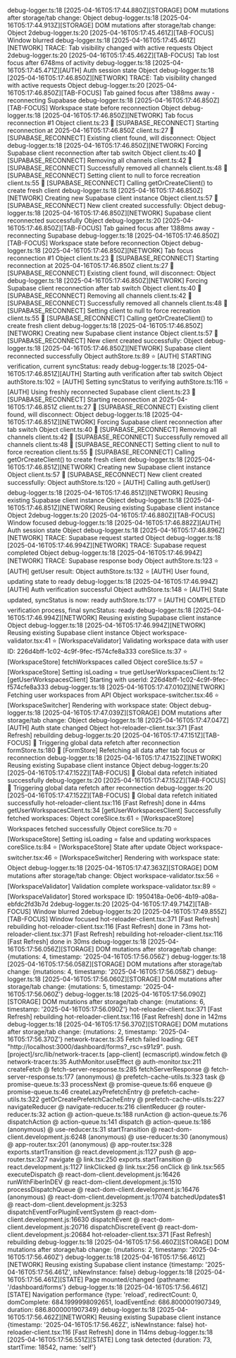 debug-logger.ts:18 [2025-04-16T05:17:44.880Z][STORAGE] DOM mutations after storage/tab change: Object
debug-logger.ts:18 [2025-04-16T05:17:44.913Z][STORAGE] DOM mutations after storage/tab change: Object
2debug-logger.ts:20 [2025-04-16T05:17:45.461Z][TAB-FOCUS] Window blurred
debug-logger.ts:18 [2025-04-16T05:17:45.461Z][NETWORK] TRACE: Tab visibility changed with active requests Object
2debug-logger.ts:20 [2025-04-16T05:17:45.462Z][TAB-FOCUS] Tab lost focus after 6748ms of activity
debug-logger.ts:18 [2025-04-16T05:17:45.471Z][AUTH] Auth session state Object
debug-logger.ts:18 [2025-04-16T05:17:46.850Z][NETWORK] TRACE: Tab visibility changed with active requests Object
debug-logger.ts:20 [2025-04-16T05:17:46.850Z][TAB-FOCUS] Tab gained focus after 1388ms away - reconnecting Supabase
debug-logger.ts:18 [2025-04-16T05:17:46.850Z][TAB-FOCUS] Workspace state before reconnection Object
debug-logger.ts:18 [2025-04-16T05:17:46.850Z][NETWORK] Tab focus reconnection #1 Object
client.ts:23 🔄 [SUPABASE_RECONNECT] Starting reconnection at 2025-04-16T05:17:46.850Z
client.ts:27 🔄 [SUPABASE_RECONNECT] Existing client found, will disconnect: Object
debug-logger.ts:18 [2025-04-16T05:17:46.850Z][NETWORK] Forcing Supabase client reconnection after tab switch Object
client.ts:40 🔄 [SUPABASE_RECONNECT] Removing all channels
client.ts:42 🔄 [SUPABASE_RECONNECT] Successfully removed all channels
client.ts:48 🔄 [SUPABASE_RECONNECT] Setting client to null to force recreation
client.ts:55 🔄 [SUPABASE_RECONNECT] Calling getOrCreateClient() to create fresh client
debug-logger.ts:18 [2025-04-16T05:17:46.850Z][NETWORK] Creating new Supabase client instance Object
client.ts:57 🔄 [SUPABASE_RECONNECT] New client created successfully: Object
debug-logger.ts:18 [2025-04-16T05:17:46.850Z][NETWORK] Supabase client reconnected successfully Object
debug-logger.ts:20 [2025-04-16T05:17:46.850Z][TAB-FOCUS] Tab gained focus after 1388ms away - reconnecting Supabase
debug-logger.ts:18 [2025-04-16T05:17:46.850Z][TAB-FOCUS] Workspace state before reconnection Object
debug-logger.ts:18 [2025-04-16T05:17:46.850Z][NETWORK] Tab focus reconnection #1 Object
client.ts:23 🔄 [SUPABASE_RECONNECT] Starting reconnection at 2025-04-16T05:17:46.850Z
client.ts:27 🔄 [SUPABASE_RECONNECT] Existing client found, will disconnect: Object
debug-logger.ts:18 [2025-04-16T05:17:46.850Z][NETWORK] Forcing Supabase client reconnection after tab switch Object
client.ts:40 🔄 [SUPABASE_RECONNECT] Removing all channels
client.ts:42 🔄 [SUPABASE_RECONNECT] Successfully removed all channels
client.ts:48 🔄 [SUPABASE_RECONNECT] Setting client to null to force recreation
client.ts:55 🔄 [SUPABASE_RECONNECT] Calling getOrCreateClient() to create fresh client
debug-logger.ts:18 [2025-04-16T05:17:46.850Z][NETWORK] Creating new Supabase client instance Object
client.ts:57 🔄 [SUPABASE_RECONNECT] New client created successfully: Object
debug-logger.ts:18 [2025-04-16T05:17:46.850Z][NETWORK] Supabase client reconnected successfully Object
authStore.ts:89 ⭐ [AUTH] STARTING verification, current syncStatus: ready
debug-logger.ts:18 [2025-04-16T05:17:46.851Z][AUTH] Starting auth verification after tab switch Object
authStore.ts:102 ⭐ [AUTH] Setting syncStatus to verifying
authStore.ts:116 ⭐ [AUTH] Using freshly reconnected Supabase client
client.ts:23 🔄 [SUPABASE_RECONNECT] Starting reconnection at 2025-04-16T05:17:46.851Z
client.ts:27 🔄 [SUPABASE_RECONNECT] Existing client found, will disconnect: Object
debug-logger.ts:18 [2025-04-16T05:17:46.851Z][NETWORK] Forcing Supabase client reconnection after tab switch Object
client.ts:40 🔄 [SUPABASE_RECONNECT] Removing all channels
client.ts:42 🔄 [SUPABASE_RECONNECT] Successfully removed all channels
client.ts:48 🔄 [SUPABASE_RECONNECT] Setting client to null to force recreation
client.ts:55 🔄 [SUPABASE_RECONNECT] Calling getOrCreateClient() to create fresh client
debug-logger.ts:18 [2025-04-16T05:17:46.851Z][NETWORK] Creating new Supabase client instance Object
client.ts:57 🔄 [SUPABASE_RECONNECT] New client created successfully: Object
authStore.ts:120 ⭐ [AUTH] Calling auth.getUser()
debug-logger.ts:18 [2025-04-16T05:17:46.851Z][NETWORK] Reusing existing Supabase client instance Object
debug-logger.ts:18 [2025-04-16T05:17:46.851Z][NETWORK] Reusing existing Supabase client instance Object
2debug-logger.ts:20 [2025-04-16T05:17:46.880Z][TAB-FOCUS] Window focused
debug-logger.ts:18 [2025-04-16T05:17:46.882Z][AUTH] Auth session state Object
debug-logger.ts:18 [2025-04-16T05:17:46.896Z][NETWORK] TRACE: Supabase request started Object
debug-logger.ts:18 [2025-04-16T05:17:46.994Z][NETWORK] TRACE: Supabase request completed Object
debug-logger.ts:18 [2025-04-16T05:17:46.994Z][NETWORK] TRACE: Supabase response body Object
authStore.ts:123 ⭐ [AUTH] getUser result: Object
authStore.ts:132 ⭐ [AUTH] User found, updating state to ready
debug-logger.ts:18 [2025-04-16T05:17:46.994Z][AUTH] Auth verification successful Object
authStore.ts:148 ⭐ [AUTH] State updated, syncStatus is now: ready
authStore.ts:177 ⭐ [AUTH] COMPLETED verification process, final syncStatus: ready
debug-logger.ts:18 [2025-04-16T05:17:46.994Z][NETWORK] Reusing existing Supabase client instance Object
debug-logger.ts:18 [2025-04-16T05:17:46.994Z][NETWORK] Reusing existing Supabase client instance Object
workspace-validator.tsx:41 ⭐ [WorkspaceValidator] Validating workspace data with user ID: 226d4bff-1c02-4c9f-9fec-f574cfe8a333
coreSlice.ts:37 ⭐ [WorkspaceStore] fetchWorkspaces called Object
coreSlice.ts:57 ⭐ [WorkspaceStore] Setting isLoading = true
getUserWorkspacesClient.ts:12 [getUserWorkspacesClient] Starting with userId: 226d4bff-1c02-4c9f-9fec-f574cfe8a333
debug-logger.ts:18 [2025-04-16T05:17:47.010Z][NETWORK] Fetching user workspaces from API Object
workspace-switcher.tsx:46 ⭐ [WorkspaceSwitcher] Rendering with workspace state: Object
debug-logger.ts:18 [2025-04-16T05:17:47.039Z][STORAGE] DOM mutations after storage/tab change: Object
debug-logger.ts:18 [2025-04-16T05:17:47.047Z][AUTH] Auth state changed Object
hot-reloader-client.tsx:371 [Fast Refresh] rebuilding
debug-logger.ts:20 [2025-04-16T05:17:47.151Z][TAB-FOCUS] 🔄 Triggering global data refetch after reconnection
formStore.ts:180 🔄 [FormStore] Refetching all data after tab focus or reconnection
debug-logger.ts:18 [2025-04-16T05:17:47.152Z][NETWORK] Reusing existing Supabase client instance Object
debug-logger.ts:20 [2025-04-16T05:17:47.152Z][TAB-FOCUS] 🔄 Global data refetch initiated successfully
debug-logger.ts:20 [2025-04-16T05:17:47.152Z][TAB-FOCUS] 🔄 Triggering global data refetch after reconnection
debug-logger.ts:20 [2025-04-16T05:17:47.152Z][TAB-FOCUS] 🔄 Global data refetch initiated successfully
hot-reloader-client.tsx:116 [Fast Refresh] done in 44ms
getUserWorkspacesClient.ts:34 [getUserWorkspacesClient] Successfully fetched workspaces: Object
coreSlice.ts:61 ⭐ [WorkspaceStore] Workspaces fetched successfully Object
coreSlice.ts:70 ⭐ [WorkspaceStore] Setting isLoading = false and updating workspaces
coreSlice.ts:84 ⭐ [WorkspaceStore] State after update Object
workspace-switcher.tsx:46 ⭐ [WorkspaceSwitcher] Rendering with workspace state: Object
debug-logger.ts:18 [2025-04-16T05:17:47.363Z][STORAGE] DOM mutations after storage/tab change: Object
workspace-validator.tsx:56 ⭐ [WorkspaceValidator] Validation complete
workspace-validator.tsx:89 ⭐ [WorkspaceValidator] Stored workspace ID: 1950418a-0e06-4b19-a08a-ebfdc2fd3b7d
2debug-logger.ts:20 [2025-04-16T05:17:49.714Z][TAB-FOCUS] Window blurred
2debug-logger.ts:20 [2025-04-16T05:17:49.855Z][TAB-FOCUS] Window focused
hot-reloader-client.tsx:371 [Fast Refresh] rebuilding
hot-reloader-client.tsx:116 [Fast Refresh] done in 73ms
hot-reloader-client.tsx:371 [Fast Refresh] rebuilding
hot-reloader-client.tsx:116 [Fast Refresh] done in 30ms
debug-logger.ts:18 [2025-04-16T05:17:56.056Z][STORAGE] DOM mutations after storage/tab change: {mutations: 4, timestamp: '2025-04-16T05:17:56.056Z'}
debug-logger.ts:18 [2025-04-16T05:17:56.058Z][STORAGE] DOM mutations after storage/tab change: {mutations: 4, timestamp: '2025-04-16T05:17:56.058Z'}
debug-logger.ts:18 [2025-04-16T05:17:56.060Z][STORAGE] DOM mutations after storage/tab change: {mutations: 5, timestamp: '2025-04-16T05:17:56.060Z'}
debug-logger.ts:18 [2025-04-16T05:17:56.090Z][STORAGE] DOM mutations after storage/tab change: {mutations: 6, timestamp: '2025-04-16T05:17:56.090Z'}
hot-reloader-client.tsx:371 [Fast Refresh] rebuilding
hot-reloader-client.tsx:116 [Fast Refresh] done in 142ms
debug-logger.ts:18 [2025-04-16T05:17:56.370Z][STORAGE] DOM mutations after storage/tab change: {mutations: 2, timestamp: '2025-04-16T05:17:56.370Z'}
network-tracer.ts:35 Fetch failed loading: GET "http://localhost:3000/dashboard/forms?_rsc=s91z9".
push.[project]/src/lib/network-tracer.ts [app-client] (ecmascript).window.fetch @ network-tracer.ts:35
AuthMonitor.useEffect @ auth-monitor.tsx:211
createFetch @ fetch-server-response.ts:285
fetchServerResponse @ fetch-server-response.ts:177
(anonymous) @ prefetch-cache-utils.ts:323
task @ promise-queue.ts:33
processNext @ promise-queue.ts:66
enqueue @ promise-queue.ts:46
createLazyPrefetchEntry @ prefetch-cache-utils.ts:322
getOrCreatePrefetchCacheEntry @ prefetch-cache-utils.ts:227
navigateReducer @ navigate-reducer.ts:216
clientReducer @ router-reducer.ts:32
action @ action-queue.ts:188
runAction @ action-queue.ts:76
dispatchAction @ action-queue.ts:141
dispatch @ action-queue.ts:186
(anonymous) @ use-reducer.ts:31
startTransition @ react-dom-client.development.js:6248
(anonymous) @ use-reducer.ts:30
(anonymous) @ app-router.tsx:201
(anonymous) @ app-router.tsx:328
exports.startTransition @ react.development.js:1127
push @ app-router.tsx:327
navigate @ link.tsx:250
exports.startTransition @ react.development.js:1127
linkClicked @ link.tsx:256
onClick @ link.tsx:565
executeDispatch @ react-dom-client.development.js:16426
runWithFiberInDEV @ react-dom-client.development.js:1510
processDispatchQueue @ react-dom-client.development.js:16476
(anonymous) @ react-dom-client.development.js:17074
batchedUpdates$1 @ react-dom-client.development.js:3253
dispatchEventForPluginEventSystem @ react-dom-client.development.js:16630
dispatchEvent @ react-dom-client.development.js:20716
dispatchDiscreteEvent @ react-dom-client.development.js:20684
hot-reloader-client.tsx:371 [Fast Refresh] rebuilding
debug-logger.ts:18 [2025-04-16T05:17:56.460Z][STORAGE] DOM mutations after storage/tab change: {mutations: 2, timestamp: '2025-04-16T05:17:56.460Z'}
debug-logger.ts:18 [2025-04-16T05:17:56.461Z][NETWORK] Reusing existing Supabase client instance {timestamp: '2025-04-16T05:17:56.461Z', isNewInstance: false}
debug-logger.ts:18 [2025-04-16T05:17:56.461Z][STATE] Page mounted/changed {pathname: '/dashboard/forms'}
debug-logger.ts:18 [2025-04-16T05:17:56.461Z][STATE] Navigation performance {type: 'reload', redirectCount: 0, domComplete: 684.1999998092651, loadEventEnd: 686.8000001907349, duration: 686.8000001907349}
debug-logger.ts:18 [2025-04-16T05:17:56.462Z][NETWORK] Reusing existing Supabase client instance {timestamp: '2025-04-16T05:17:56.462Z', isNewInstance: false}
hot-reloader-client.tsx:116 [Fast Refresh] done in 114ms
debug-logger.ts:18 [2025-04-16T05:17:56.551Z][STATE] Long task detected {duration: 73, startTime: 18542, name: 'self'}